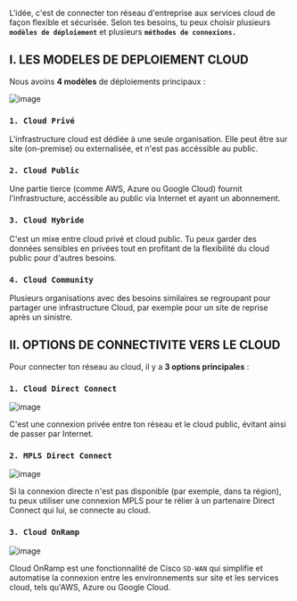 L'idée, c'est de connecter ton réseau d'entreprise aux services cloud de façon flexible et sécurisée. Selon tes besoins, tu peux choisir plusieurs **`modèles de déploiement`** et plusieurs **`méthodes de connexions.`**

## I. LES MODELES DE DEPLOIEMENT CLOUD

Nous avoins **4 modèles** de déploiements principaux : 

![image](https://github.com/user-attachments/assets/bacdaaa8-4ad3-4a6c-9de9-655253f27805)

  ### `1. Cloud Privé`

L'infrastructure cloud est dédiée à une seule organisation. Elle peut être sur site (on-premise) ou externalisée, et n'est pas accéssible au public.

  ### `2. Cloud Public`

Une partie tierce (comme AWS, Azure ou Google Cloud) fournit l'infrastructure, accéssible au public via Internet et ayant un abonnement.

  ### `3. Cloud Hybride`

C'est un mixe entre cloud privé et cloud public. Tu peux garder des données sensibles en privées tout en profitant de la flexibilité du cloud public pour d'autres besoins.

  ### `4. Cloud Community`

Plusieurs organisations avec des besoins similaires se regroupant pour partager une infrastructure Cloud, par exemple pour un site de reprise après un sinistre.


## II. OPTIONS DE CONNECTIVITE VERS LE CLOUD

Pour connecter ton réseau au cloud, il y a **3 options principales** : 

  ### `1. Cloud Direct Connect`

![image](https://github.com/user-attachments/assets/77c9a045-6a5c-4521-a853-1ee531ddfeb5)

C'est une connexion privée entre ton réseau et le cloud public, évitant ainsi de passer par Internet.

  ### `2. MPLS Direct Connect`

![image](https://github.com/user-attachments/assets/fa34618f-ebce-46c3-86d6-dff07b89b201)

Si la connexion directe n'est pas disponible (par exemple, dans ta région), tu peux utiliser une connexion MPLS pour te rélier à un partenaire Direct Connect qui lui, se connecte au cloud.

  ### `3. Cloud OnRamp`

![image](https://github.com/user-attachments/assets/65c87131-a7a1-4a87-9a24-1df288234e5d)

Cloud OnRamp est une fonctionnalité de Cisco `SD-WAN` qui simplifie et automatise la connexion entre les environnements sur site et les services cloud, tels qu'AWS, Azure ou Google Cloud.
